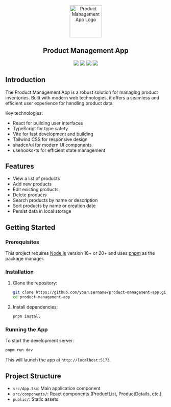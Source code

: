 <div align="center"><img src="https://user-images.githubusercontent.com/31413093/197097625-5b3bd3cf-2bd6-4a3a-8059-a1fe9f28100b.svg" height="100px" alt="Product Management App Logo"/></div>

<h2 align="center">Product Management App</h2>

<div align="center">
<a href="https://reactjs.org/"><image src="https://img.shields.io/static/v1?label=React&message=^18&style=for-the-badge&labelColor=FFFFFF&logo=react&color=61DAFB"/></a> <a href="https://www.typescriptlang.org/"><image src="https://img.shields.io/static/v1?label=TypeScript&message=^5&style=for-the-badge&labelColor=FFFFFF&logo=typescript&color=3178C6"/></a> <a href="https://tailwindcss.com/"><image src="https://img.shields.io/static/v1?label=Tailwind%20CSS&message=^3&style=for-the-badge&labelColor=FFFFFF&logo=tailwindcss&color=06B6D4"/></a> <a href="https://vitejs.dev/"><image src="https://img.shields.io/static/v1?label=Vite&message=^5&style=for-the-badge&labelColor=FFFFFF&logo=vite&color=646CFF"/></a>
</div>

## Introduction

The Product Management App is a robust solution for managing product inventories. Built with modern web technologies, it offers a seamless and efficient user experience for handling product data.

Key technologies:
- React for building user interfaces
- TypeScript for type safety
- Vite for fast development and building
- Tailwind CSS for responsive design
- shadcn/ui for modern UI components
- usehooks-ts for efficient state management

## Features

- View a list of products
- Add new products
- Edit existing products
- Delete products
- Search products by name or description
- Sort products by name or creation date
- Persist data in local storage

## Getting Started

### Prerequisites

This project requires [Node.js](https://nodejs.org/) version 18+ or 20+ and uses [pnpm](https://pnpm.io/) as the package manager.

### Installation

1. Clone the repository:
   ```sh
   git clone https://github.com/yourusername/product-management-app.git
   cd product-management-app
   ```

2. Install dependencies:
   ```sh
   pnpm install
   ```

### Running the App

To start the development server:

```sh
pnpm run dev
```

This will launch the app at `http://localhost:5173`.

## Project Structure

- `src/App.tsx`: Main application component
- `src/components/`: React components (ProductList, ProductDetails, etc.)
- `public/`: Static assets

